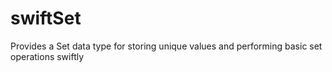 swiftSet
========

Provides a Set data type for storing unique values and performing basic set operations swiftly
